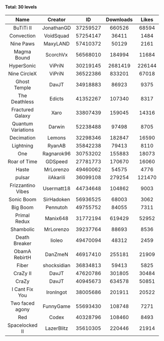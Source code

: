 #### Total: 30 levels

| Name | Creator | ID | Downloads | Likes |
|:---:|:---:|:---:|:---:|:---:|
| BuTiTi II | JonathanGD | 37259527 | 660526 | 68594
| Convection | VoidSquad | 57254147 | 36411 | 1484
| Nine Paws | MaxyLAND | 57410372 | 50129 | 2161
| Magma Bound | ScorchVx | 56568010 | 184994 | 11684
| HyperSonic | ViPriN | 30219145 | 2681419 | 226144
| Nine CircleX | ViPriN | 36522386 | 833201 | 67018
| Ghost Temple | DavJT | 34918883 | 86923 | 9375
| The Deathless | Edicts | 41352267 | 107340 | 8317
| Fractured Galaxy  | Xaro | 33807439 | 159045 | 14316
| Quantum Variations | Darwin | 52238488 | 97498 | 8705
| Decimation | Lemons | 32298346 | 182847 | 16590
| Lightning | RyanAB | 35842238 | 79413 | 8110
| One | Ragnarok96 | 30753202 | 155883 | 18073
| Roar of Time | GDSpeed | 27781773 | 170670 | 16060
| Haste | MrLorenzo | 49460062 | 54575 | 4776
| pulsar | iIAkariIi | 36099108 | 279254 | 121470
| Frizzantino Vibes | Usermatt18 | 44734648 | 104862 | 9003
| Sonic Boom | SirHadoken | 56936525 | 68003 | 3062
| Big Boom | Pennutoh | 49755752 | 84055 | 7311
| Primal Redux | Manix648 | 31772194 | 619429 | 52952
| Shambolic | MrLorenzo | 39237764 | 88693 | 8536
| Death Breaker | lioleo | 49470094 | 48312 | 2459
| ObamA RebirtH | DanZmeN | 46917410 | 255181 | 21909
| Fiber | shocksidian | 36834813 | 59413 | 5825
| CraZy II | DavJT | 47620786 | 301805 | 30484
| CraZy | DavJT | 40945673 | 634578 | 50851
| I Cant Fix You | IronIngot | 38005686 | 201911 | 20522
| Two faced agony | FunnyGame | 55693430 | 108748 | 7271
| Red | Codex | 40328796 | 108460 | 8493
| Spacelocked II | LazerBlitz | 35610305 | 220446 | 21914

